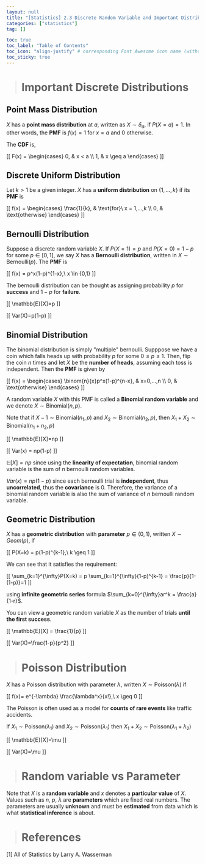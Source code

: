 ```yaml
---
layout: null
title: "[Statistics] 2.3 Discrete Random Variable and Important Distributions"
categories: ["statistics"]
tag: []

toc: true
toc_label: "Table of Contents"
toc_icon: "align-justify" # corresponding Font Awesome icon name (without fa prefix)
toc_sticky: true
---
```


> # Important Discrete Distributions

## Point Mass Distribution

$X$ has a **point mass distribution** at $a$, written as $X \sim \delta_a$, if $P(X=a)=1$. In other words, the **PMF** is $f(x)=1$ for $x=a$ and $0$ otherwise.

The **CDF** is,

\[[ F(x) = \begin{cases}
0, & x < a \\\ 1, & x \geq a
\end{cases}
\]]

## Discrete Uniform Distribution

Let $k > 1$ be a given integer. $X$ has a **uniform distribution** on $\{ 1,...,k \}$ if its **PMF** is

\[[
f(x) =
\begin{cases}
\frac{1}{k}, & \text{for}\ x = 1,...,k \\\ 0, & \text{otherwise}
\end{cases}
\]]

## Bernoulli Distribution

Suppose a discrete random variable $X$. If $P(X=1)=p$ and $P(X=0)=1-p$ for some $p \in [0,1]$, we say $X$ has a **Bernoulli distribution**, written in $X \sim \text{Bernoulli}(p)$. The **PMF** is

\[[ f(x) = p^x(1-p)^{1-x},\ x \in \{0,1\} \]]

The bernoulli distribution can be thought as assigning probability $p$ for **success** and $1-p$ for **failure**.

\[[ \mathbb{E}[X]=p \]]

\[[ Var(X)=p(1-p) \]]

## Binomial Distribution

The binomial distribution is simply "multiple" bernoulli. Supppose we have a coin which falls heads up with probability $p$ for some $0 \leq p \leq 1$. Then, flip the coin $n$ times and let $X$ be the **number of heads**, assuming each toss is independent. Then the **PMF** is given by

\[[
f(x) =
\begin{cases}
\binom{n}{x}p^x(1-p)^{n-x}, & x=0,...,n \\\ 0, & \text{otherwise}
\end{cases}
\]]

A random variable $X$ with this PMF is called a **Binomial random variable** and we denote $X \sim \text{Binomial}(n,p)$.

Note that if $X-1 \sim \text{Binomial}(n_1,p)$ and $X_2 \sim \text{Binomial}(n_2,p)$, then $X_1 + X_2 \sim \text{Binomial}(n_1 + n_2, p)$

\[[ \mathbb{E}[X]=np \]]

\[[ Var(x) = np(1-p) \]]

$\mathbb{E}[X] = np$ since using the **linearity of expectation**, binomial random variable is the sum of $n$ bernoulli random variables.

$Var(x)=np(1-p)$ since each bernoulli trial is **independent**, thus **uncorrelated**, thus the **covariance** is $0$. Therefore, the variance of a binomial random variable is also the sum of variance of $n$ bernoulli random variable.

## Geometric Distribution

$X$ has a **geometric distribution** with **parameter** $p \in (0,1)$, written $X \sim Geom(p)$, if

\[[ P(X=k) = p(1-p)^{k-1},\ k \geq 1 \]]

We can see that it satisfies the requirement:

\[[ \sum_{k=1}^{\infty}P(X=k) = p \sum_{k=1}^{\infty}(1-p)^{k-1} = \frac{p}{1-(1-p)}=1 \]]

using **infinite geometric series** formula $\sum_{k=0}^{\infty}ar^k = \frac{a}{1-r}$.

You can view a geometric random variable $X$ as the number of trials **until the first success**.

\[[ \mathbb{E}[X] = \frac{1}{p} \]]

\[[ Var(X)=\frac{1-p}{p^2} \]]

> # Poisson Distribution

$X$ has a Poisson distribution with parameter $\lambda$, written $X \sim \text{Poisson}(\lambda)$ if

\[[ f(x)= e^{-\lambda} \frac{\lambda^x}{x!},\ x \geq 0 \]]

The Poisson is often used as a model for **counts of rare events** like traffic accidents.

If $X_1 \sim \text{Poisson}(\lambda_1)$ and $X_2 \sim \text{Poisson}(\lambda_1)$ then $X_1+X_2 \sim \text{Poisson}(\lambda_1 + \lambda_2)$

\[[ \mathbb{E}[X]=\mu \]]

\[[ Var(X)=\mu \]]

> # Random variable vs Parameter

Note that $X$ is a **random variable** and $x$ denotes a **particular value** of $X$. Values such as $n$, $p$, $\lambda$ are **parameters** which are fixed real numbers. The parameters are usually **unknown** and must be **estimated** from data which is what **statistical inference** is about.

> # References

[1] All of Statistics by Larry A. Wasserman
